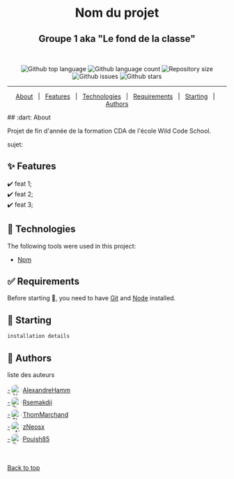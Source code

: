 <h1 align="center">Nom du projet</h1>
<h2 align="center">Groupe 1 aka "Le fond de la classe"</h2>
<br>

<p align="center">
  <img alt="Github top language" src="https://img.shields.io/github/languages/top/WildCodeSchool/2023-11-wns-bleu-g1?color=56BEB8">

  <img alt="Github language count" src="https://img.shields.io/github/languages/count/WildCodeSchool/2023-11-wns-bleu-g1?color=56BEB8">

  <img alt="Repository size" src="https://img.shields.io/github/repo-size/WildCodeSchool/2023-11-wns-bleu-g1?color=56BEB8">

  <img alt="Github issues" src="https://img.shields.io/github/issues/WildCodeSchool/2023-11-wns-bleu-g1?color=56BEB8" />

  <!-- <img alt="Github forks" src="https://img.shields.io/github/forks/WildCodeSchool/2023-11-wns-bleu-g1?color=56BEB8" /> -->

  <img alt="Github stars" src="https://img.shields.io/github/stars/WildCodeSchool/2023-11-wns-bleu-g1?color=56BEB8" />
</p>

---
<p align="center">
  <a href="#dart-about">About</a> &#xa0; | &#xa0; 
  <a href="#sparkles-features">Features</a> &#xa0; | &#xa0;
  <a href="#rocket-technologies">Technologies</a> &#xa0; | &#xa0;
  <a href="#white_check_mark-requirements">Requirements</a> &#xa0; | &#xa0;
  <a href="#checkered_flag-starting">Starting</a> &#xa0; | &#xa0;
  <a href="#authors">Authors</a>
</p>
## :dart: About

Projet de fin d'année de la formation CDA de l'école Wild Code School.

sujet:

## :sparkles: Features

:heavy_check_mark: feat 1;\
:heavy_check_mark: feat 2;\
:heavy_check_mark: feat 3;

## :rocket: Technologies

The following tools were used in this project:

-   [Npm](lien)

## :white_check_mark: Requirements


Before starting :checkered_flag:, you need to have [Git](https://git-scm.com) and [Node](https://nodejs.org/en/) installed.

## :checkered_flag: Starting

```bash
installation details
```


## :busts_in_silhouette: Authors

liste des auteurs

<a href="https://github.com/AlexandreHamm" style="display: flex; align-items: center; margin: 3px 0"> - <img src="https://avatars.githubusercontent.com/u/81152973?v=4" alt="AlexandreHamm-avatar" style="height: 25px; margin: 0 2px; border-radius: 50%"/>AlexandreHamm </a>
<a href="https://github.com/Rsemakdji" style="display: flex; align-items: center; margin: 3px 0"> - <img src="https://avatars.githubusercontent.com/u/77302746?v=4" alt="Rsemakdji-avatar" style="height: 25px; margin: 0 2px; border-radius: 50%"/>Rsemakdji </a>
<a href="https://github.com/ThomMarchand" style="display: flex; align-items: center; margin: 3px 0"> - <img src="https://avatars.githubusercontent.com/u/115934120?v=4" alt="ThomMarchand-avatar" style="height: 25px; margin: 0 2px; border-radius: 50%"/>ThomMarchand </a>
<a href="https://github.com/zNeosx" style="display: flex; align-items: center; margin: 3px 0"> - <img src="https://avatars.githubusercontent.com/u/74994806?v=4" alt="zNeosx-avatar" style="height: 25px; margin: 0 2px; border-radius: 50%"/>zNeosx </a>
<a href="https://github.com/Pouish85" style="display: flex; align-items: center; margin: 3px 0"> - <img src="https://avatars.githubusercontent.com/u/60059601?v=4" alt="Pouish85-avatar" style="height: 25px; margin: 0 2px; border-radius: 50%"/>Pouish85 </a>

&#xa0;

<a href="#top">Back to top</a>
